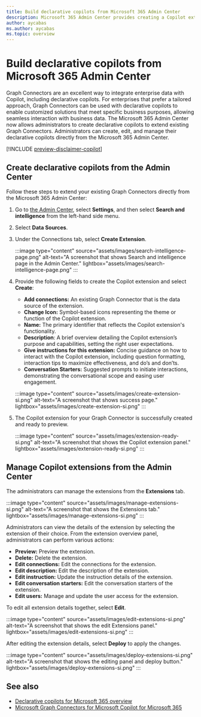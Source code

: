 ```yaml
---
title: Build declarative copilots from Microsoft 365 Admin Center
description: Microsoft 365 Admin Center provides creating a Copilot extension capability for administrators that are aiming to extend Graph Connectors. 
author: aycabas
ms.author: aycabas
ms.topic: overview
---
```


# Build declarative copilots from Microsoft 365 Admin Center

Graph Connectors are an excellent way to integrate enterprise data with Copilot, including declarative copilots. For enterprises that prefer a tailored approach, Graph Connectors can be used with declarative copilots to enable customized solutions that meet specific business purposes, allowing seamless interaction with business data. The Microsoft 365 Admin Center now allows administrators to create declarative copilots to extend existing Graph Connectors. Administrators can create, edit, and manage their declarative copilots directly from the Microsoft 365 Admin Center.

[!INCLUDE [preview-disclaimer-copilot](includes/preview-disclaimer-copilot.md)]

## Create declarative copilots from the Admin Center

Follow these steps to extend your existing Graph Connectors directly from the Microsoft 365 Admin Center:

1. Go to [the Admin Center](https://admin.microsoft.com/), select **Settings**, and then select **Search and intelligence** from the left-hand side menu.
2. Select **Data Sources**.
3. Under the Connections tab, select **Create Extension**.

    :::image type="content" source="assets/images/search-intelligence-page.png" alt-text="A screenshot that shows Search and intelligence page in the Admin Center." lightbox="assets/images/search-intelligence-page.png" :::

4. Provide the following fields to create the Copilot extension and select **Create**:

    - **Add connections:** An existing Graph Connector that is the data source of the extension.
    - **Change Icon:** Symbol-based icons representing the theme or function of the Copilot extension.
    - **Name:** The primary identifier that reflects the Copilot extension's functionality.
    - **Description**: A brief overview detailing the Copilot extension’s purpose and capabilities, setting the right user expectations.
    - **Give instructions for this extension:** Concise guidance on how to interact with the Copilot extension, including question formatting, interaction tips to maximize effectiveness, and do’s and don’ts.
    - **Conversation Starters:** Suggested prompts to initiate interactions, demonstrating the conversational scope and easing user engagement.

    :::image type="content" source="assets/images/create-extension-si.png" alt-text="A screenshot that shows success page." lightbox="assets/images/create-extension-si.png" :::

5. The Copilot extension for your Graph Connector is successfully created and ready to preview.

    :::image type="content" source="assets/images/extension-ready-si.png" alt-text="A screenshot that shows the Copilot extension panel." lightbox="assets/images/extension-ready-si.png" :::

## Manage Copilot extensions from the Admin Center

The administrators can manage the extensions from the **Extensions** tab.

:::image type="content" source="assets/images/manage-extensions-si.png" alt-text="A screenshot that shows the Extensions tab." lightbox="assets/images/manage-extensions-si.png" :::

Administrators can view the details of the extension by selecting the extension of their choice. From the extension overview panel, administrators can perform various actions:

* **Preview:** Preview the extension.
* **Delete:** Delete the extension.
* **Edit connections:** Edit the connections for the extension.
* **Edit description:** Edit the description of the extension.
* **Edit instruction:** Update the instruction details of the extension.
* **Edit conversation starters:** Edit the conversation starters of the extension.
* **Edit users:** Manage and update the user access for the extension.

To edit all extension details together, select **Edit**.

:::image type="content" source="assets/images/edit-extensions-si.png" alt-text="A screenshot that shows the edit Extensions panel." lightbox="assets/images/edit-extensions-si.png" :::

After editing the extension details, select **Deploy** to apply the changes.

:::image type="content" source="assets/images/deploy-extensions-si.png" alt-text="A screenshot that shows the editing panel and deploy button." lightbox="assets/images/deploy-extensions-si.png" :::

## See also

- [Declarative copilots for Microsoft 365 overview](./overview-declarative-copilot.md)
- [Microsoft Graph Connectors for Microsoft Copilot for Microsoft 365](overview-graph-connector.md)